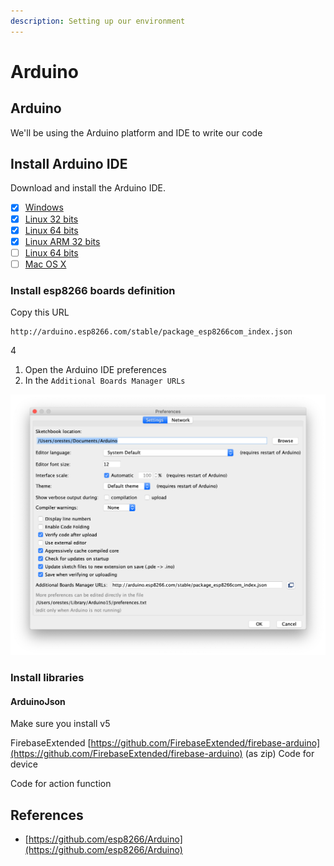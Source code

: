 ```yaml
---
description: Setting up our environment
---
```


# Arduino

## Arduino

We'll be using the Arduino platform and IDE to write our code

## Install Arduino IDE

Download and install the Arduino IDE.

* [x] [Windows](https://www.arduino.cc/download_handler.php?f=/arduino-1.8.9-windows.exe)
* [x] [Linux 32 bits](https://www.arduino.cc/download_handler.php?f=/arduino-1.8.9-linux32.tar.xz)
* [x] [Linux 64 bits](https://www.arduino.cc/download_handler.php?f=/arduino-1.8.9-linux64.tar.xz)
* [x] [Linux ARM 32 bits](https://www.arduino.cc/download_handler.php?f=/arduino-1.8.9-linuxarm.tar.xz)
* [ ] [Linux 64 bits](https://www.arduino.cc/download_handler.php?f=/arduino-1.8.9-linuxaarch64.tar.xz)
* [ ] [Mac OS X](https://www.arduino.cc/download_handler.php?f=/arduino-1.8.9-macosx.zip)

### Install esp8266 boards definition

Copy this URL

```text
http://arduino.esp8266.com/stable/package_esp8266com_index.json
```

4

1. Open the Arduino IDE preferences
2. In the `Additional Boards Manager URLs`

![](../.gitbook/assets/arduino-boards%20%281%29.png)

### Install libraries

#### ArduinoJson

Make sure you install v5

FirebaseExtended [https://github.com/FirebaseExtended/firebase-arduino](https://github.com/FirebaseExtended/firebase-arduino) \(as zip\) Code for device

Code for action function

## References

* [https://github.com/esp8266/Arduino](https://github.com/esp8266/Arduino)

